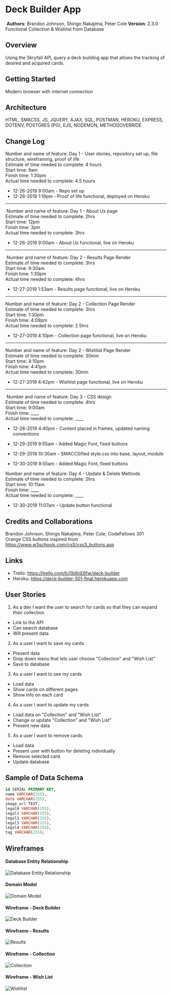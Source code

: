 # Deck Builder App
​
**Authors**: Brandon Johnson, Shingo Nakajima, Peter Cole
**Version**: 2.3.0 Functional Collection & Wishlist from Database
​
## Overview
Using the Skryfall API, query a deck building app that allows the tracking of desired and acquired cards.
​
## Getting Started
Modern browser with internet connection
​
## Architecture
HTML, SMACSS, JS, JQUERY, AJAX, SQL, POSTMAN, HEROKU, EXPRESS, DOTENV, POSTGRES (PG), EJS, NODEMON, METHODOVERRIDE
​
## Change Log
Number and name of feature: Day 1 - User stories, repository set up, file structure, wireframing, proof of life  
​
Estimate of time needed to complete: 4 hours  
​
Start time: 9am  
​
Finish time: 1:30pm  
​
Actual time needed to complete: 4.5 hours
​
- 12-26-2019 9:00am - Repo set up
- 12-26-2019 1:19pm - Proof of life functional, deployed on Heroku
​
---
​
Number and name of feature: Day 1 - About Us page  
​
Estimate of time needed to complete: 2hrs  
​
Start time: 12pm  
​
Finish time: 3pm  
​
Actual time needed to complete: 3hrs
​
- 12-26-2019 9:00am - About Us functional, live on Heroku
​
---
​
Number and name of feature: Day 2 - Results Page Render  
​
Estimate of time needed to complete: 3hrs  
​
Start time: 9:30am  
​
Finish time: 1:30pm  
​
Actual time needed to complete: 4hrs
​
- 12-27-2019 1:53am - Results page functional, live on Heroku
​
---

Number and name of feature: Day 2 - Collection Page Render  
​
Estimate of time needed to complete: 3hrs  
​
Start time: 1:30pm  
​
Finish time: 4:09pm  
​
Actual time needed to complete: 2.5hrs
​
- 12-27-2019 4:10pm - Collection page functional, live on Heroku

---

Number and name of feature: Day 2 - Wishlist Page Render  
​
Estimate of time needed to complete: 30min  
​
Start time: 4:10pm  
​
Finish time: 4:41pm  
​
Actual time needed to complete: 30min
​
- 12-27-2019 4:42pm - Wishlist page functional, live on Heroku

---
​
Number and name of feature: Day 3 - CSS design  
​
Estimate of time needed to complete: 4hrs  
​
Start time: 9:00am  
​
Finish time: ____  
​
Actual time needed to complete: ____
​
- 12-28-2019 4:40pm - Content placed in frames, updated naming conventions

- 12-29-2019 9:55am - Added Magic Font, fixed buttons
- 12-29-2019 10:30am - SMACCSified style.css into base, layout, module
- 12-30-2019 9:55am - Added Magic Font, fixed buttons

Number and name of feature: Day 4 - Update & Delete Methods  
​
Estimate of time needed to complete: 2hrs  
​
Start time: 10:11am  
​
Finish time: ____  
​
Actual time needed to complete: ____
​ 
- 12-30-2019 11:07am - Update button functional
​
## Credits and Collaborations
Brandon Johnson, Shingo Nakajima, Peter Cole, CodeFellows 301  
Orange CSS buttons inspired from https://www.w3schools.com/csS/css3_buttons.asp
​
## Links
* Trello: https://trello.com/b/0b6nE6fw/deck-builder
​
* Heroku: https://deck-builder-301-final.herokuapp.com
​
## User Stories
1. As a dev I want the user to search for cards so that they can expand their collection
  * Link to the API
  * Can search database
  * Will present data
​
2. As a user I want to save my cards
  * Present data
  * Drop down menu that lets user choose "Collection" and "Wish List"
  * Save to database
​
3. As a user I want to see my cards
  * Load data
  * Show cards on different pages
  * Show info on each card
​
4. As a user I want to update my cards
  * Load data on "Collection" and "Wish List"
  * Change or update "Collection" and "Wish List"
  * Present new data
​
5. As a user I want to remove cards
  * Load data
  * Present user with button for deleting individually
  * Remove selected card
  * Update database

## Sample of Data Schema
```sql
id SERIAL PRIMARY KEY,
name VARCHAR(255),
date VARCHAR(255),
image_url TEXT,
legal0 VARCHAR(255),
legal1 VARCHAR(255),
legal2 VARCHAR(255),
legal3 VARCHAR(255),
legal4 VARCHAR(255),
tag VARCHAR(255);
```

## Wireframes
#### Database Entity Relationship
![Database Entity Relationship](https://github.com/SplinterCel3000/deck_builder/blob/master/assets/db-entity-rel.jpg)
​
#### Domain Model
![Domain Model](https://github.com/SplinterCel3000/deck_builder/blob/master/assets/domain-model.jpg)
​
#### Wireframe - Deck Builder
![Deck Builder](https://github.com/SplinterCel3000/deck_builder/blob/master/assets/wf-1.jpg)
​
#### Wireframe - Results
![Results](https://github.com/SplinterCel3000/deck_builder/blob/master/assets/wf-2.jpg)
​
#### Wireframe - Collection
![Collection](https://github.com/SplinterCel3000/deck_builder/blob/master/assets/wf-3.jpg)
​
#### Wireframe - Wish List
![Wishlist](https://github.com/SplinterCel3000/deck_builder/blob/master/assets/wf-4.jpg)
​